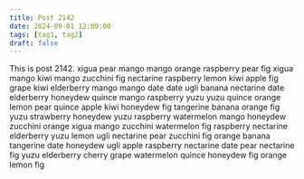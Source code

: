 ```yaml
---
title: Post 2142
date: 2024-09-01 12:00:00
tags: [tag1, tag2]
draft: false
---
```

This is post 2142.
xigua
pear
mango
mango
orange
raspberry
pear
fig
xigua
mango
kiwi
mango
zucchini
fig
nectarine
raspberry
lemon
kiwi
apple
fig
grape
kiwi
elderberry
mango
mango
date
date
ugli
banana
nectarine
date
elderberry
honeydew
quince
mango
raspberry
yuzu
yuzu
quince
orange
lemon
pear
quince
apple
kiwi
honeydew
fig
tangerine
banana
orange
fig
yuzu
strawberry
honeydew
yuzu
raspberry
watermelon
mango
honeydew
zucchini
orange
xigua
mango
zucchini
watermelon
fig
raspberry
nectarine
elderberry
yuzu
lemon
ugli
nectarine
pear
zucchini
fig
orange
banana
tangerine
date
honeydew
ugli
apple
raspberry
nectarine
date
pear
nectarine
fig
yuzu
elderberry
cherry
grape
watermelon
quince
honeydew
fig
orange
lemon
fig
